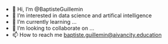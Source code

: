 - 👋 Hi, I’m @BaptisteGuillemin
- 👀 I’m interested in data science and artifical intelligence 
- 🌱 I’m currently learning ...
- 💞️ I’m looking to collaborate on ...
- 📫 How to reach me baptiste.guillemin@aivancity.education

<!---
BaptisteGuillemin/BaptisteGuillemin is a ✨ special ✨ repository because its `README.md` (this file) appears on your GitHub profile.
You can click the Preview link to take a look at your changes.
--->
